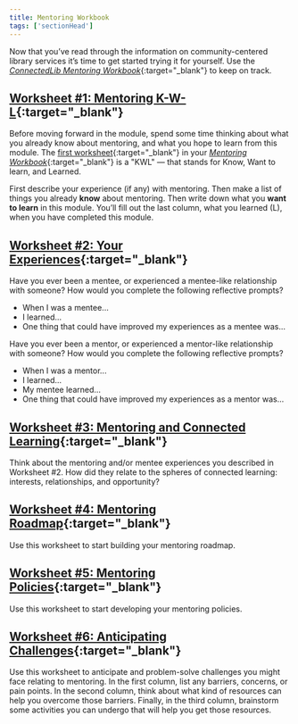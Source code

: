 ```yaml
---
title: Mentoring Workbook
tags: ['sectionHead']
---
```


Now that you’ve read through the information on community-centered library services it’s time to get started trying it for yourself. Use the [_ConnectedLib Mentoring Workbook_](https://docs.google.com/document/d/1MN0NPnxHub2tFqB4HR8EkBLgRkUU6Y-pYUmuyCF6fe0/edit#){:target="_blank"} to keep on track.

## [Worksheet #1: Mentoring K-W-L](https://docs.google.com/document/d/1MN0NPnxHub2tFqB4HR8EkBLgRkUU6Y-pYUmuyCF6fe0/edit#heading=h.5pf3n53wqrjk){:target="_blank"}

Before moving forward in the module, spend some time thinking about what you already know about mentoring, and what you hope to learn from this module. The [first worksheet](https://docs.google.com/document/d/1MN0NPnxHub2tFqB4HR8EkBLgRkUU6Y-pYUmuyCF6fe0/edit#heading=h.5pf3n53wqrjk){:target="_blank"} in your [_Mentoring Workbook_](https://docs.google.com/document/d/1MN0NPnxHub2tFqB4HR8EkBLgRkUU6Y-pYUmuyCF6fe0/edit#){:target="_blank"} is a "KWL" — that stands for Know, Want to learn, and Learned. 

First describe your experience (if any) with mentoring. Then make a list of things you already **know** about mentoring. Then write down what you **want to learn** in this module. You’ll fill out the last column, what you learned (L), when you have completed this module.

## [Worksheet #2: Your Experiences](https://docs.google.com/document/d/1MN0NPnxHub2tFqB4HR8EkBLgRkUU6Y-pYUmuyCF6fe0/edit#heading=h.4hwqn6no1hlk){:target="_blank"}


Have you ever been a mentee, or experienced a mentee-like relationship with someone? How would you complete the following reflective prompts? 

* When I was a mentee...
* I learned...
* One thing that could have improved my experiences as a mentee was...


Have you ever been a mentor, or experienced a mentor-like relationship with someone? How would you complete the following reflective prompts? 

* When I was a mentor...
* I learned...
* My mentee learned...
* One thing that could have improved my experiences as a mentor was...

## [Worksheet #3: Mentoring and Connected Learning](https://docs.google.com/document/d/1MN0NPnxHub2tFqB4HR8EkBLgRkUU6Y-pYUmuyCF6fe0/edit#heading=h.5zgjr1t6m4px){:target="_blank"}

Think about the mentoring and/or mentee experiences you described in Worksheet #2. How did they relate to the spheres of connected learning: interests, relationships, and opportunity? 

	
## [Worksheet #4: Mentoring Roadmap](https://docs.google.com/document/d/1MN0NPnxHub2tFqB4HR8EkBLgRkUU6Y-pYUmuyCF6fe0/edit#heading=h.jdbvlegsfj5l){:target="_blank"}

Use this worksheet to start building your mentoring roadmap. 

## [Worksheet #5: Mentoring Policies](https://docs.google.com/document/d/1MN0NPnxHub2tFqB4HR8EkBLgRkUU6Y-pYUmuyCF6fe0/edit#heading=h.g8fzdhvtyal1){:target="_blank"}

Use this worksheet to start developing your mentoring policies. 

## [Worksheet #6: Anticipating Challenges](https://docs.google.com/document/d/1MN0NPnxHub2tFqB4HR8EkBLgRkUU6Y-pYUmuyCF6fe0/edit#heading=h.5qg00gbbili3){:target="_blank"}

Use this worksheet to anticipate and problem-solve challenges you might face relating to mentoring. In the first column, list any barriers, concerns, or pain points. In the second column, think about what kind of resources can help you overcome those barriers. Finally, in the third column, brainstorm some activities you can undergo that will help you get those resources. 